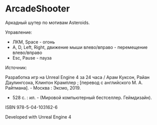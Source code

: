 # ArcadeShooter

Аркадный шутер по мотивам Asteroids.

Управление:

* ЛКМ, Space - огонь
* A, D, Left, Right, движение мыши влево/вправо - перемещение влево/вправо
* Esc, Pause - пауза

Источник:

Разработка игр на Unreal Engine 4 за 24 часа / Арам Куксон, Райан Даулингсока,
Клинтон Крамплер ; [перевод с английского М. А. Райтмана]. - Москва : Эксмо, 2019.
- 528 с. : ил. - (Мировой компьютерный бестселлер. Геймдизайн).

ISBN 978-5-04-103162-6

Developed with Unreal Engine 4
